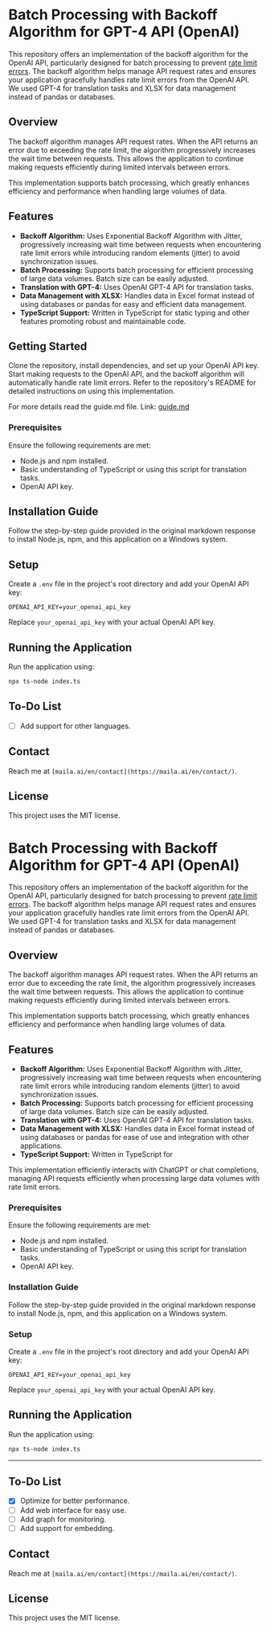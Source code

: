 
# Batch Processing with Backoff Algorithm for GPT-4 API (OpenAI)

This repository offers an implementation of the backoff algorithm for the OpenAI API, particularly designed for batch processing to prevent [rate limit errors](https://platform.openai.com/docs/guides/rate-limits/error-mitigation). The backoff algorithm helps manage API request rates and ensures your application gracefully handles rate limit errors from the OpenAI API. We used GPT-4 for translation tasks and XLSX for data management instead of pandas or databases.

## Overview

The backoff algorithm manages API request rates. When the API returns an error due to exceeding the rate limit, the algorithm progressively increases the wait time between requests. This allows the application to continue making requests efficiently during limited intervals between errors.

This implementation supports batch processing, which greatly enhances efficiency and performance when handling large volumes of data.

## Features

- **Backoff Algorithm:** Uses Exponential Backoff Algorithm with Jitter, progressively increasing wait time between requests when encountering rate limit errors while introducing random elements (jitter) to avoid synchronization issues.
- **Batch Processing:** Supports batch processing for efficient processing of large data volumes. Batch size can be easily adjusted.
- **Translation with GPT-4:** Uses OpenAI GPT-4 API for translation tasks.
- **Data Management with XLSX:** Handles data in Excel format instead of using databases or pandas for easy and efficient data management.
- **TypeScript Support:** Written in TypeScript for static typing and other features promoting robust and maintainable code.

## Getting Started

Clone the repository, install dependencies, and set up your OpenAI API key. Start making requests to the OpenAI API, and the backoff algorithm will automatically handle rate limit errors. Refer to the repository's README for detailed instructions on using this implementation.

For more details read the guide.md file. Link: [guide.md](guide.md)

### Prerequisites

Ensure the following requirements are met:

* Node.js and npm installed.
* Basic understanding of TypeScript or using this script for translation tasks.
* OpenAI API key.

## Installation Guide

Follow the step-by-step guide provided in the original markdown response to install Node.js, npm, and this application on a Windows system.

## Setup

Create a `.env` file in the project's root directory and add your OpenAI API key:

```env
OPENAI_API_KEY=your_openai_api_key
```

Replace `your_openai_api_key` with your actual OpenAI API key.

## Running the Application

Run the application using:

```bash
npx ts-node index.ts
```

## To-Do List

- [ ] Add support for other languages.

## Contact

Reach me at `[maila.ai/en/contact](https://maila.ai/en/contact/)`.

## License

This project uses the MIT license.

# Batch Processing with Backoff Algorithm for GPT-4 API (OpenAI)

This repository offers an implementation of the backoff algorithm for the OpenAI API, particularly designed for batch processing to prevent [rate limit errors](https://platform.openai.com/docs/guides/rate-limits/error-mitigation). The backoff algorithm helps manage API request rates and ensures your application gracefully handles rate limit errors from the OpenAI API. We used GPT-4 for translation tasks and XLSX for data management instead of pandas or databases.

## Overview

The backoff algorithm manages API request rates. When the API returns an error due to exceeding the rate limit, the algorithm progressively increases the wait time between requests. This allows the application to continue making requests efficiently during limited intervals between errors.

This implementation supports batch processing, which greatly enhances efficiency and performance when handling large volumes of data.

## Features

- **Backoff Algorithm:** Uses Exponential Backoff Algorithm with Jitter, progressively increasing wait time between requests when encountering rate limit errors while introducing random elements (jitter) to avoid synchronization issues.
- **Batch Processing:** Supports batch processing for efficient processing of large data volumes. Batch size can be easily adjusted.
- **Translation with GPT-4:** Uses OpenAI GPT-4 API for translation tasks.
- **Data Management with XLSX:** Handles data in Excel format instead of using databases or pandas for ease of use and integration with other applications.
- **TypeScript Support:** Written in TypeScript for

This implementation efficiently interacts with ChatGPT or chat completions, managing API requests efficiently when processing large data volumes with rate limit errors.

### Prerequisites

Ensure the following requirements are met:

* Node.js and npm installed.
* Basic understanding of TypeScript or using this script for translation tasks.
* OpenAI API key.

### Installation Guide

Follow the step-by-step guide provided in the original markdown response to install Node.js, npm, and this application on a Windows system.

### Setup

Create a `.env` file in the project's root directory and add your OpenAI API key:

```env
OPENAI_API_KEY=your_openai_api_key
```

Replace `your_openai_api_key` with your actual OpenAI API key.

## Running the Application

Run the application using:

```bash
npx ts-node index.ts
```

---

## To-Do List
<!-- This is done -->
- [x] Optimize for better performance.
- [ ] Add web interface for easy use.
- [ ] Add graph for monitoring.
- [ ] Add support for embedding.

## Contact

Reach me at `[maila.ai/en/contact](https://maila.ai/en/contact/)`.

## License

This project uses the MIT license.